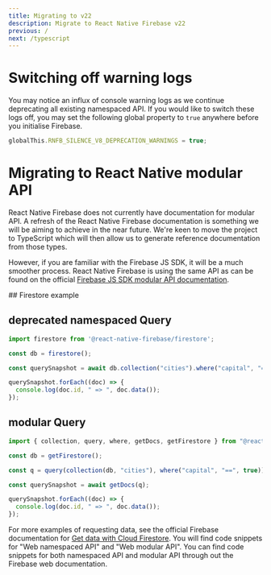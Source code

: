 ```yaml
---
title: Migrating to v22
description: Migrate to React Native Firebase v22
previous: /
next: /typescript
---
```


# Switching off warning logs

You may notice an influx of console warning logs as we continue deprecating all existing namespaced API. If you would like to switch these logs off, you may set the following global property to `true` anywhere before you initialise Firebase.

```js
globalThis.RNFB_SILENCE_V8_DEPRECATION_WARNINGS = true;
```

# Migrating to React Native modular API

React Native Firebase does not currently have documentation for  modular API. A refresh of the React Native Firebase documentation is something we will be aiming to achieve in the near future. We're keen to move the project to TypeScript which will then allow us to generate reference documentation from those types.

However, if you are familiar with the Firebase JS SDK, it will be a much smoother process. React Native Firebase is using the same API as can be found on the official [Firebase JS SDK modular API documentation](https://firebase.google.com/docs/reference/js).

## Firestore example

## deprecated namespaced Query

```js
import firestore from '@react-native-firebase/firestore';

const db = firestore();

const querySnapshot = await db.collection("cities").where("capital", "==", true).get();

querySnapshot.forEach((doc) => {
  console.log(doc.id, " => ", doc.data());
});
```

## modular Query

```js
import { collection, query, where, getDocs, getFirestore } from "@react-native-firebase/firestore";

const db = getFirestore();

const q = query(collection(db, "cities"), where("capital", "==", true));

const querySnapshot = await getDocs(q);

querySnapshot.forEach((doc) => {
  console.log(doc.id, " => ", doc.data());
});
```

For more examples of requesting data, see the official Firebase documentation for [Get data with Cloud Firestore](https://firebase.google.com/docs/firestore/query-data/get-data). You will find code snippets for "Web namespaced API" and "Web modular API". You can find code snippets for both namespaced API and modular API through out the Firebase web documentation.
